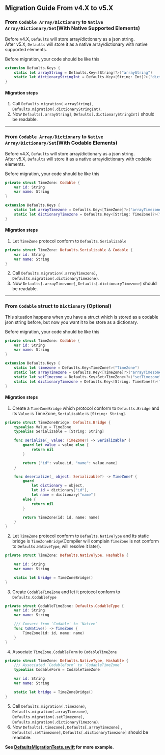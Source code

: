 ## Migration Guide From v4.X to v5.X

### From `Codable Array/Dictionary` to `Native Array/Dictionary/Set`(With Native Supported Elements)

Before v4.X, `Defaults` will store array/dictionary as a json string.  
After v5.X, `Defaults` will store it as a native array/dictionary with native supported elements.

Before migration, your code should be like this
```swift
extension Defaults.Keys {
	static let arrayString = Defaults.Key<[String]?>("arrayString")
	static let dictionaryStringInt = Defaults.Key<[String: Int]?>("dictionaryStringInt")
}
```
#### Migration steps
1. Call `Defaults.migration(.arrayString)`, `Defaults.migration(.dictionaryStringInt)`.
2. Now `Defaults[.arrayString]`, `Defaults[.dictionaryStringInt]` should be readable.

---

### From `Codable Array/Dictionary` to `Native Array/Dictionary/Set`(With Codable Elements)

Before v4.X, `Defaults` will store array/dictionary as a json string.  
After v5.X, `Defaults` will store it as a native array/dictionary with codable elements.

Before migration, your code should be like this
```swift
private struct TimeZone: Codable {
	var id: String
	var name: String
}

extension Defaults.Keys {
	static let arrayTimezone = Defaults.Key<[TimeZone]?>("arrayTimezone")
	static let dictionaryTimezone = Defaults.Key<[String: TimeZone]?>("dictionaryTimezone")
}
```
#### Migration steps
1. Let `TimeZone` protocol conform to `Defaults.Serializable`
```swift
private struct TimeZone: Defaults.Serializable & Codable {
	var id: String
	var name: String
}
```
2. Call `Defaults.migration(.arrayTimezone)`, `Defaults.migration(.dictionaryTimezone)`.
3. Now `Defaults[.arrayTimezone]`, `Defaults[.dictionaryTimezone]` should be readable.

---

### From `Codable` struct to `Dictionary` (Optional) 

This situation happens when you have a struct which is stored as a codable json string before, but now you want it to be store as a dictionary.

Before migration, your code should be like this
```swift
private struct TimeZone: Codable {
	var id: String
	var name: String
}

extension Defaults.Keys {
	static let timezone = Defaults.Key<TimeZone?>("TimeZone")
	static let arrayTimezone = Defaults.Key<[TimeZone]?>("arrayTimezone")
	static let setTimezone = Defaults.Key<Set<TimeZone>?>("setTimezone")
	static let dictionaryTimezone = Defaults.Key<[String: TimeZone]?>("setTimezone")
}
```
#### Migration steps
1. Create a `TimeZoneBridge` which protocol conform to `Defaults.Bridge` and its `Value` is TimeZone, `Serializable` is `[String: String]`.
```swift
private struct TimeZoneBridge: Defaults.Bridge {
	typealias Value = TimeZone
	typealias Serializable = [String: String]

	func serialize(_ value: TimeZone?) -> Serializable? {
		guard let value = value else {
			return nil
		}

		return ["id": value.id, "name": value.name]
	}

	func deserialize(_ object: Serializable?) -> TimeZone? {
		guard
			let dictionary = object,
			let id = dictionary["id"],
			let name = dictionary["name"]
		else {
			return nil
		}

		return TimeZone(id: id, name: name)
	}
}
```
2. Let `TimeZone` protocol conform to `Defaults.NativeType` and its static bridge is `TimeZoneBridge`(Compiler will complain `TimeZone` is not conform to `Defaults.NativeType`, will resolve it later).
```swift
private struct TimeZone: Defaults.NativeType, Hashable {

	var id: String
	var name: String

	static let bridge = TimeZoneBridge()
}
```
3. Create `CodableTimeZone` and let it protocol conform to `Defaults.CodableType`
```swift
private struct CodableTimeZone: Defaults.CodableType {
	var id: String
	var name: String

	/// Convert from `Codable` to `Native`
	func toNative() -> TimeZone {
		TimeZone(id: id, name: name)
	}
}
```
4. Associate `TimeZone.CodableForm` to `CodableTimeZone`
```swift
private struct TimeZone: Defaults.NativeType, Hashable {
	/// Associated `CodableForm` to `CodableTimeZone`
	typealias CodableForm = CodableTimeZone

	var id: String
	var name: String

	static let bridge = TimeZoneBridge()
}
```
5. Call `Defaults.migration(.timezone)`, `Defaults.migration(.arrayTimezone)`, `Defaults.migration(.setTimezone)`, `Defaults.migration(.dictionaryTimezone)`.
6. Now `Defaults[.timezone]`, `Defaults[.arrayTimezone]` , `Defaults[.setTimezone]`, `Defaults[.dictionaryTimezone]` should be readable.

**See [DefaultsMigrationTests.swift](https://github.com/hank121314/Defaults/blob/develop/Tests/DefaultsTests/DefaultsMigrationTests.swift) for more example.**